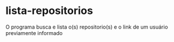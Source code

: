# lista-repositorios

O programa busca e lista o(s) repositorio(s) e o link de um usuário previamente informado
